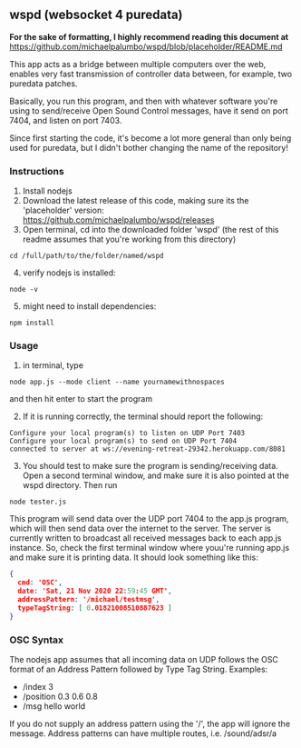 ## wspd (websocket 4 puredata)

**For the sake of formatting, I highly recommend reading this document at** https://github.com/michaelpalumbo/wspd/blob/placeholder/README.md

This app acts as a bridge between multiple computers over the web, enables very fast transmission of controller data between, for example, two puredata patches. 

Basically, you run this program, and then with whatever software you're using to send/receive Open Sound Control messages, have it send on port 7404, and listen on port 7403.

Since first starting the code, it's become a lot more general than only being used for puredata, but I didn't bother changing the name of the repository!

### Instructions
1. Install nodejs
2. Download the latest release of this code, making sure its the 'placeholder' version: https://github.com/michaelpalumbo/wspd/releases
3. Open terminal, cd into the downloaded folder 'wspd' (the rest of this readme assumes that you're working from this directory) 

```shell
cd /full/path/to/the/folder/named/wspd
```
4. verify nodejs is installed:

```shell
node -v
```

5. might need to install dependencies:

```shell
npm install
```


### Usage

1. in terminal, type 
```shell
node app.js --mode client --name yournamewithnospaces
```

and then hit enter to start the program

2. If it is running correctly, the terminal should report the following:

```shell
Configure your local program(s) to listen on UDP Port 7403
Configure your local program(s) to send on UDP Port 7404
connected to server at ws://evening-retreat-29342.herokuapp.com/8081
```

3. You should test to make sure the program is sending/receiving data. Open a second terminal window, and make sure it is also pointed at the wspd directory. Then run 

```shell
node tester.js
```

This program will send data over the UDP port 7404 to the app.js program, which will then send data over the internet to the server. The server is currently written to broadcast all received messages back to each app.js instance. So, check the first terminal window where youu're running app.js and make sure it is printing data. It should look something like this:

```JSON
{
  cmd: 'OSC',
  date: 'Sat, 21 Nov 2020 22:59:45 GMT',
  addressPattern: '/michael/testmsg',
  typeTagString: [ 0.01821008510887623 ]
}
```

### OSC Syntax
The nodejs app assumes that all incoming data on UDP follows the OSC format of an Address Pattern followed by Type Tag String. Examples:

- /index 3
- /position 0.3 0.6 0.8
- /msg hello world

If you do not supply an address pattern using the '/', the app will ignore the message. Address patterns can have multiple routes, i.e. /sound/adsr/a
